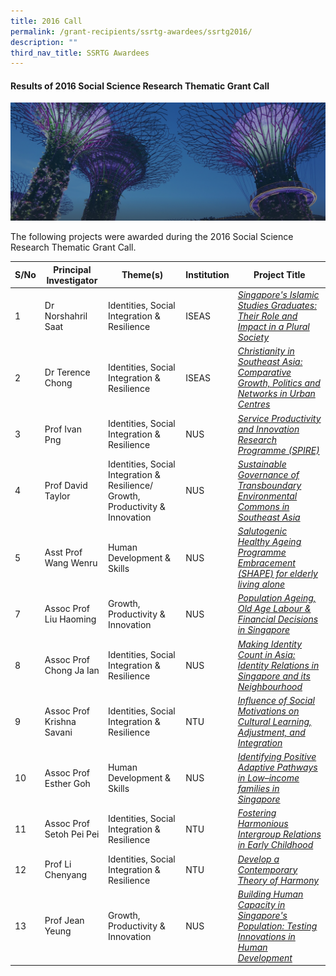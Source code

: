 ```yaml
---
title: 2016 Call
permalink: /grant-recipients/ssrtg-awardees/ssrtg2016/
description: ""
third_nav_title: SSRTG Awardees
---
```

#### **Results of 2016 Social Science Research Thematic Grant Call**
![](/images/hero-banner.png)

The following projects were awarded during the 2016 Social Science Research Thematic Grant Call. 


| S/No | Principal<br>Investigator | Theme(s) | Institution | Project Title |
| -------- | -------- | -------- | -------- | -------- |
| 1 | Dr Norshahril Saat |  Identities, Social Integration &amp; Resilience | ISEAS |*[Singapore's Islamic Studies Graduates: Their Role and Impact in a Plural Society](https://staging.d2ih14cxifahz0.amplifyapp.com/projects-funded/ssrtg/norshahril2016/)*  |
| 2 |  Dr Terence Chong | Identities, Social Integration &amp; Resilience | ISEAS |*[Christianity in Southeast Asia: Comparative Growth, Politics and Networks in Urban Centres](https://staging.d2ih14cxifahz0.amplifyapp.com/projects/thematic-grant/terence2016/)* |
| 3 |  Prof Ivan Png | Identities, Social Integration &amp; Resilience | NUS | *[Service Productivity and Innovation Research Programme (SPIRE)](https://staging.d2ih14cxifahz0.amplifyapp.com/projects-funded/ssrtg/ivan2016/)* |
| 4 |  Prof David Taylor | Identities, Social Integration &amp; Resilience/ Growth, Productivity &amp; Innovation | NUS | *[Sustainable Governance of Transboundary Environmental Commons in Southeast Asia](https://staging.d2ih14cxifahz0.amplifyapp.com/projects/thematic-grant/david2016/)* |
| 5 |  Asst Prof Wang Wenru |  Human Development &amp; Skills | NUS |*[Salutogenic Healthy Ageing Programme Embracement (SHAPE) for elderly living alone](https://staging.d2ih14cxifahz0.amplifyapp.com/projects/thematic-grant/wenru2016/)* |
| 7 | Assoc Prof Liu Haoming| Growth, Productivity &amp; Innovation | NUS |*[Population Ageing, Old Age Labour &amp; Financial Decisions in Singapore](https://staging.d2ih14cxifahz0.amplifyapp.com/projects/thematic-grant/haoming2016/)*  |
| 8 |  Assoc Prof Chong Ja Ian | Identities, Social Integration &amp; Resilience | NUS |*[Making Identity Count in Asia: Identity Relations in Singapore and its Neighbourhood](https://staging.d2ih14cxifahz0.amplifyapp.com/projects/thematic-grant/ian2016/)* |
| 9 |  Assoc Prof Krishna Savani | Identities, Social Integration &amp; Resilience | NTU | *[Influence of Social Motivations on Cultural Learning, Adjustment, and Integration](https://staging.d2ih14cxifahz0.amplifyapp.com/projects/thematic-grant/krishna2016/)* |
| 10 |  Assoc Prof Esther Goh | Human Development &amp; Skills |  NUS | *[Identifying Positive Adaptive Pathways in Low–income families in Singapore](https://staging.d2ih14cxifahz0.amplifyapp.com/projects/thematic-grant/esther2016/)* |
| 11 |  Assoc Prof Setoh Pei Pei | Identities, Social Integration &amp; Resilience | NTU | *[Fostering Harmonious Intergroup Relations in Early Childhood](https://staging.d2ih14cxifahz0.amplifyapp.com/projects/thematic-grant/peipei2016/)* |
| 12 |  Prof Li Chenyang | Identities, Social Integration &amp; Resilience | NTU | *[Develop a Contemporary Theory of Harmony](https://staging.d2ih14cxifahz0.amplifyapp.com/projects-awarded/thematic-grant/chenyang2016/)* |
| 13 |   Prof Jean Yeung | Growth, Productivity &amp; Innovation | NUS | *[Building Human Capacity in Singapore's Population: Testing Innovations in Human Development](https://staging.d2ih14cxifahz0.amplifyapp.com/projects/thematic-grant/jean2016/)* |